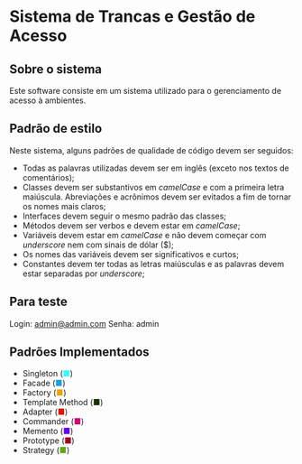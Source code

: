 # Sistema de Trancas e Gestão de Acesso

## Sobre o sistema

Este software consiste em um sistema utilizado para o gerenciamento de acesso à ambientes.

## Padrão de estilo

Neste sistema, alguns padrões de qualidade de código devem ser seguidos:

<ul>
    <li> Todas as palavras utilizadas devem ser em inglês (exceto nos textos de comentários);</li>
    <li> Classes devem ser substantivos em <i>camelCase</i> e com a primeira letra maiúscula. Abreviações e acrônimos devem ser evitados a fim de tornar os nomes mais claros;</li>
    <li> Interfaces devem seguir o mesmo padrão das classes;</li>
    <li> Métodos devem ser verbos e devem estar em <i>camelCase</i>;</li>
    <li> Variáveis devem estar em <i>camelCase</i> e não devem começar com <i>underscore</i> nem com sinais de dólar ($);</li>
    <li> Os nomes das variáveis devem ser significativos e curtos;</li>
    <li> Constantes devem ter todas as letras maiúsculas e as palavras devem estar separadas por <i>underscore</i>;</li>
</ul>

## Para teste

Login: admin@admin.com
Senha: admin

## Padrões Implementados

<ul>
    <li>Singleton   (<span style="color: #33FFFF;">■</span>)</li>
    <li>Facade       (<span style="color: #1BA1E2;">■</span>)</li>
    <li>Factory      (<span style="color: #F0A30A;">■</span>)</li>
    <li>Template Method (<span style="color: #1A3300;">■</span>)</li>
    <li>Adapter     (<span style="color: #E51400;">■</span>)</li>
    <li>Commander   (<span style="color: #D80073;">■</span>)</li>
    <li>Memento     (<span style="color: #6A00FF;">■</span>)</li>
    <li>Prototype   (<span style="color: #A20025;">■</span>)</li>
    <li>Strategy    (<span style="color: #60A917;">■</span>)</li>
</ul>
